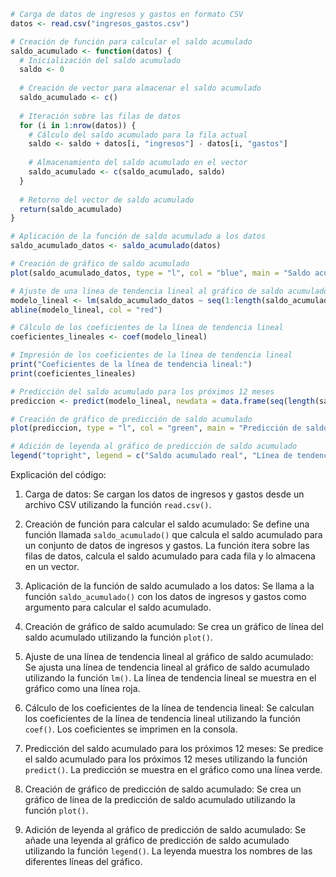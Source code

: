 ```r
# Carga de datos de ingresos y gastos en formato CSV
datos <- read.csv("ingresos_gastos.csv")

# Creación de función para calcular el saldo acumulado
saldo_acumulado <- function(datos) {
  # Inicialización del saldo acumulado
  saldo <- 0
  
  # Creación de vector para almacenar el saldo acumulado
  saldo_acumulado <- c()
  
  # Iteración sobre las filas de datos
  for (i in 1:nrow(datos)) {
    # Cálculo del saldo acumulado para la fila actual
    saldo <- saldo + datos[i, "ingresos"] - datos[i, "gastos"]
    
    # Almacenamiento del saldo acumulado en el vector
    saldo_acumulado <- c(saldo_acumulado, saldo)
  }
  
  # Retorno del vector de saldo acumulado
  return(saldo_acumulado)
}

# Aplicación de la función de saldo acumulado a los datos
saldo_acumulado_datos <- saldo_acumulado(datos)

# Creación de gráfico de saldo acumulado
plot(saldo_acumulado_datos, type = "l", col = "blue", main = "Saldo acumulado")

# Ajuste de una línea de tendencia lineal al gráfico de saldo acumulado
modelo_lineal <- lm(saldo_acumulado_datos ~ seq(1:length(saldo_acumulado_datos)))
abline(modelo_lineal, col = "red")

# Cálculo de los coeficientes de la línea de tendencia lineal
coeficientes_lineales <- coef(modelo_lineal)

# Impresión de los coeficientes de la línea de tendencia lineal
print("Coeficientes de la línea de tendencia lineal:")
print(coeficientes_lineales)

# Predicción del saldo acumulado para los próximos 12 meses
prediccion <- predict(modelo_lineal, newdata = data.frame(seq(length(saldo_acumulado_datos) + 1, length(saldo_acumulado_datos) + 12)))

# Creación de gráfico de predicción de saldo acumulado
plot(prediccion, type = "l", col = "green", main = "Predicción de saldo acumulado")

# Adición de leyenda al gráfico de predicción de saldo acumulado
legend("topright", legend = c("Saldo acumulado real", "Línea de tendencia lineal", "Predicción de saldo acumulado"), col = c("blue", "red", "green"), lty = 1, lwd = 2)
```

Explicación del código:

1. Carga de datos: Se cargan los datos de ingresos y gastos desde un archivo CSV utilizando la función `read.csv()`.

2. Creación de función para calcular el saldo acumulado: Se define una función llamada `saldo_acumulado()` que calcula el saldo acumulado para un conjunto de datos de ingresos y gastos. La función itera sobre las filas de datos, calcula el saldo acumulado para cada fila y lo almacena en un vector.

3. Aplicación de la función de saldo acumulado a los datos: Se llama a la función `saldo_acumulado()` con los datos de ingresos y gastos como argumento para calcular el saldo acumulado.

4. Creación de gráfico de saldo acumulado: Se crea un gráfico de línea del saldo acumulado utilizando la función `plot()`.

5. Ajuste de una línea de tendencia lineal al gráfico de saldo acumulado: Se ajusta una línea de tendencia lineal al gráfico de saldo acumulado utilizando la función `lm()`. La línea de tendencia lineal se muestra en el gráfico como una línea roja.

6. Cálculo de los coeficientes de la línea de tendencia lineal: Se calculan los coeficientes de la línea de tendencia lineal utilizando la función `coef()`. Los coeficientes se imprimen en la consola.

7. Predicción del saldo acumulado para los próximos 12 meses: Se predice el saldo acumulado para los próximos 12 meses utilizando la función `predict()`. La predicción se muestra en el gráfico como una línea verde.

8. Creación de gráfico de predicción de saldo acumulado: Se crea un gráfico de línea de la predicción de saldo acumulado utilizando la función `plot()`.

9. Adición de leyenda al gráfico de predicción de saldo acumulado: Se añade una leyenda al gráfico de predicción de saldo acumulado utilizando la función `legend()`. La leyenda muestra los nombres de las diferentes líneas del gráfico.